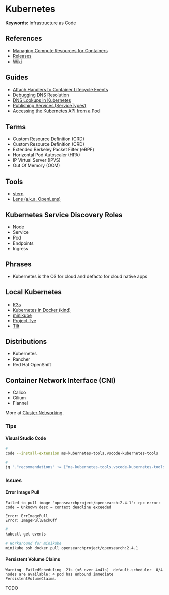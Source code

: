 # Kubernetes

<!--
https://github.com/walidshaari/Certified-Kubernetes-Security-Specialist

https://linkedin.com/learning/paths/become-a-docker-administrator

https://linkedin.com/learning/kubernetes-microservices/tracing-issues-with-jaeger
https://linkedin.com/learning/learning-kubernetes/what-is-kubernetes

https://www.youtube.com/watch?v=QyG0WSCszYg
https://www.youtube.com/watch?v=lMb6wzy0PPA
https://www.youtube.com/watch?v=sGZx3OjMPQI
https://www.youtube.com/watch?v=zkDmJRlDqbw

Version 1.9.x
Version 1.21.0

datastore
dataeng

./.k8s
-->

**Keywords:** Infrastructure as Code

## References

- [Managing Compute Resources for Containers](https://kubernetes.io/docs/concepts/configuration/manage-compute-resources-container/)
- [Releases](https://kubernetes.io/releases/)
- [Wiki](https://en.wikipedia.org/wiki/Kubernetes)

## Guides

- [Attach Handlers to Container Lifecycle Events](https://kubernetes.io/docs/tasks/configure-pod-container/attach-handler-lifecycle-event/)
- [Debugging DNS Resolution](https://kubernetes.io/docs/tasks/administer-cluster/dns-debugging-resolution/)
- [DNS Lookups in Kubernetes](https://mrkaran.dev/posts/ndots-kubernetes/)
- [Publishing Services (ServiceTypes)](https://kubernetes.io/docs/concepts/services-networking/service/#publishing-services-service-types)
- [Accessing the Kubernetes API from a Pod](https://kubernetes.io/docs/tasks/run-application/access-api-from-pod/)

## Terms

- Custom Resource Definition (CRD)
- Custom Resource Definition (CRD)
- Extended Berkeley Packet Filter (eBPF)
- Horizontal Pod Autoscaler (HPA)
- IP Virtual Server (IPVS)
- Out Of Memory (OOM)

## Tools

- [stern](/stern.md)
- [Lens (a.k.a. OpenLens)](/lens.md)

## Kubernetes Service Discovery Roles

- Node
- Service
- Pod
- Endpoints
- Ingress

## Phrases

- Kubernetes is the OS for cloud and defacto for cloud native apps

<!--
## Kubernetes Special Interest Groups (SIGs)
 -->

## Local Kubernetes

- [K3s](/k3s.md)
- [Kubernetes in Docker (kind)](/kind.md)
- [minikube](/minikube.md)
- [Project Tye](https://github.com/dotnet/tye)
- [Tilt](/tilt/README.md)

<!--
Skaffold
Podman
Linux Container Daemon (LXD)
Buildah
Kaniko
-->

## Distributions

- Kubernetes
- Rancher
- Red Hat OpenShift

## Container Network Interface (CNI)

- Calico
- Cilium
- Flannel

More at [Cluster Networking](https://kubernetes.io/docs/concepts/cluster-administration/networking).

### Tips

#### Visual Studio Code

```sh
#
code --install-extension ms-kubernetes-tools.vscode-kubernetes-tools

#
jq '."recommendations" += ["ms-kubernetes-tools.vscode-kubernetes-tools"]' "$PWD"/.vscode/extensions.json | sponge "$PWD"/.vscode/extensions.json
```

### Issues

#### Error Image Pull

```log
Failed to pull image "opensearchproject/opensearch:2.4.1": rpc error: code = Unknown desc = context deadline exceeded
```

```log
Error: ErrImagePull
Error: ImagePullBackOff
```

```sh
#
kubectl get events

# Workaround for minikube
minikube ssh docker pull opensearchproject/opensearch:2.4.1
```

#### Persistent Volume Claims

```log
Warning  FailedScheduling  21s (x6 over 4m41s)  default-scheduler  0/4 nodes are available: 4 pod has unbound immediate PersistentVolumeClaims.
```

TODO
